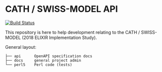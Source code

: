 # CATH / SWISS-MODEL API

[![Build Status](https://travis-ci.com/sillitoe/elixir-cath-swissmodel-2018.svg?branch=master)](https://travis-ci.com/sillitoe/elixir-cath-swissmodel-2018)

This repository is here to help development relating to the CATH / SWISS-MODEL (2018 ELIXIR Implementation Study).

General layout:

```
├── api      OpenAPI specification docs
├── docs     general project admin
└── perl5    Perl code (tests)
```
